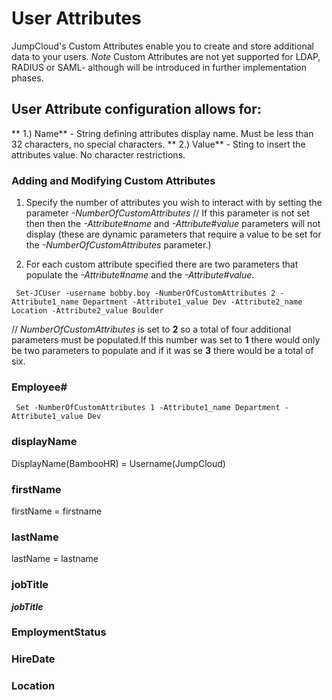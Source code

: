 # User Attributes
  JumpCloud's Custom Attributes enable you to create and store additional data to your users. 
  *Note* Custom Attributes are not yet supported for LDAP, RADIUS or SAML- although will be introduced in further       implementation phases.

## User Attribute configuration allows for:
   ** 1.) Name** - String defining attributes display name. Must be less than 32 characters, no special characters.
   ** 2.) Value** - Sting to insert the attributes value. No character restrictions. 
    
### Adding and Modifying Custom Attributes
   1. Specify the number of attributes you wish to interact with by setting the parameter _-NumberOfCustomAttributes_
      // If this parameter is not set then then the _-Attribute#name_ and _-Attribute#value_ parameters will not display (these are dynamic parameters that require a value to be set for the _-NumberOfCustomAttributes_ parameter.)
      
   2. For each custom attribute specified there are two parameters that populate the  _-Attribute#name_ and the _-Attribute#value_. 
   
     Set-JCUser -username bobby.boy -NumberOfCustomAttributes 2 -Attribute1_name Department -Attribute1_value Dev -Attribute2_name Location -Attribute2_value Boulder
   
   // _NumberOfCustomAttributes_ is set to **2** so a total of four additional parameters must be populated.If this number was set to **1** there would only be two parameters to populate and if it was se **3** there would be a total of six.
   
    
### Employee#
 
     Set -NumberOfCustomAttributes 1 -Attribute1_name Department -Attribute1_value Dev

### displayName
  DisplayName(BambooHR) = Username(JumpCloud)

### firstName
  firstName = firstname

### lastName
 lastName = lastname

### jobTitle
  *__jobTitle__* 

### EmploymentStatus
  

### HireDate

### Location
